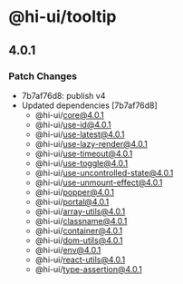 # @hi-ui/tooltip

## 4.0.1

### Patch Changes

- 7b7af76d8: publish v4
- Updated dependencies [7b7af76d8]
  - @hi-ui/core@4.0.1
  - @hi-ui/use-id@4.0.1
  - @hi-ui/use-latest@4.0.1
  - @hi-ui/use-lazy-render@4.0.1
  - @hi-ui/use-timeout@4.0.1
  - @hi-ui/use-toggle@4.0.1
  - @hi-ui/use-uncontrolled-state@4.0.1
  - @hi-ui/use-unmount-effect@4.0.1
  - @hi-ui/popper@4.0.1
  - @hi-ui/portal@4.0.1
  - @hi-ui/array-utils@4.0.1
  - @hi-ui/classname@4.0.1
  - @hi-ui/container@4.0.1
  - @hi-ui/dom-utils@4.0.1
  - @hi-ui/env@4.0.1
  - @hi-ui/react-utils@4.0.1
  - @hi-ui/type-assertion@4.0.1
